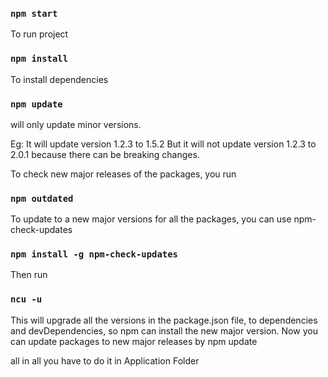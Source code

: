 ### `npm start`

To run project

### `npm install`

To install dependencies

### `npm update`
will only update minor versions.

Eg: It will update version 1.2.3 to 1.5.2
But it will not update version 1.2.3 to 2.0.1 because there can be breaking changes.

To check new major releases of the packages, you run 
### `npm outdated`

To update to a new major versions for all the packages, you can use npm-check-updates

### `npm install -g npm-check-updates`
Then run 
### `ncu -u`

This will upgrade all the versions in the package.json file, to dependencies and devDependencies, so npm can install the new major version. Now you can update packages to new major releases by npm update

all in all you have to do it in Application Folder